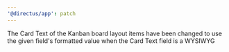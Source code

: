 ```yaml
---
'@directus/app': patch
---
```


The Card Text of the Kanban board layout items have been changed to use the given field's formatted value when the Card
Text field is a WYSIWYG
